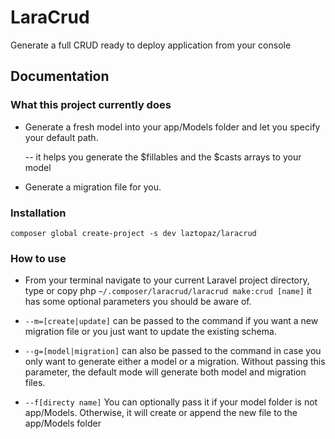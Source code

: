 # LaraCrud
Generate a full CRUD ready to deploy application from your console
## Documentation

### What this project currently does
- Generate a fresh model into your app/Models folder and let you specify your default path.

  -- it helps you generate the $fillables and the $casts arrays to your model
- Generate a migration file for you.

### Installation
`composer global create-project -s dev laztopaz/laracrud`

### How to use
- From your terminal navigate to your current Laravel project directory, type or copy php `~/.composer/laracrud/laracrud make:crud [name]`
it has some optional parameters you should be aware of.

- `--m=[create|update]` can be passed to the command if you want a new migration file or you just
want to update the existing schema.
- `--g=[model|migration]` can also be passed to the command in case you only want to generate either
a model or a migration. Without passing this parameter, the default mode will generate
both model and migration files.

- `--f[directy name]` You can optionally pass it if your model folder is not app/Models. Otherwise, it will create or append 
the new file to the app/Models folder
